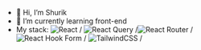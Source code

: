 - 👋 Hi, I’m Shurik
- 🌱 I’m currently learning front-end
- My stack: ![React](https://img.shields.io/badge/react-%2320232a.svg?style=for-the-badge&logo=react&logoColor=%2361DAFB) / ![React Query](https://img.shields.io/badge/-React%20Query-FF4154?style=for-the-badge&logo=react%20query&logoColor=white) /![React Router](https://img.shields.io/badge/React_Router-CA4245?style=for-the-badge&logo=react-router&logoColor=white) / ![React Hook Form](https://img.shields.io/badge/React%20Hook%20Form-%23EC5990.svg?style=for-the-badge&logo=reacthookform&logoColor=white) / ![TailwindCSS](https://img.shields.io/badge/tailwindcss-%2338B2AC.svg?style=for-the-badge&logo=tailwind-css&logoColor=white) /

